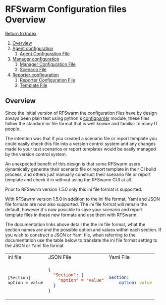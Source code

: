 # RFSwarm Configuration files Overview
[Return to Index](README.md)
1. [Overview](#overview)
1. [Agent configuration](configuration_files_agent.md)
	1. [Agent Configuration File](configuration_files_agent.md#configuration-file)
1. [Manager configuration](configuration_files_manager.md)
	1. [Manager Configuration File](configuration_files_manager.md#configuration-file)
	1. [Scenario File](configuration_files_manager.md#scenario-file)
1. [Reporter configuration](configuration_files_reporter.md)
	1. [Reporter Configuration File](configuration_files_reporter.md#configuration-file)
	1. [Template File](configuration_files_reporter.md#template-file)

## Overview

Since the initial version of RFSwarm the configuration files have by design always been plain text using python's [configparser](https://docs.python.org/3/library/configparser.html) module, these files follow the standard ini file format that is well known and familiar to many IT people.

The intention was that if you created a scenario file or report template you could easily check this file into a version control system and any changes made to your test scenarios or report templates would be easily managed by the version control system.

An unexpected benefit of this design is that some RFSwarm users dynamically generate their scenario file or report template in their CI build process, and others just manually construct their scenario file or report template and check it in without using the RFSwarm GUI at all.

Prior to RFSawrm version 1.5.0 only this ini file format is supported.

With RFSawrm version 1.5.0 in addition to the ini file format, Yaml and JSON file formats are now also supported. The ini file format will remain the default, however it's now possible to save your scenario and report template files in these new formats and use them with RFSwarm.

The documentation links above detail the the ini file format, what the section names are and the possible option and values within each section. If you wish to construct a JSON or Yaml file, when referring to the documentation use the table below to translate the ini file format setting to the JSON or Yaml file format

<table>
<tr>
<td> ini file </td><td> JSON File </td><td> Yaml File </td>
</tr>
<tr>
<td>


```
[Section]
option = value
```
</td>
<td>


```json
{
  "Section": {
    "option" = "value"
  }
}
```
</td>
<td>


```yaml
Section:
    option: value
```
</td>
</tr>
</table>
